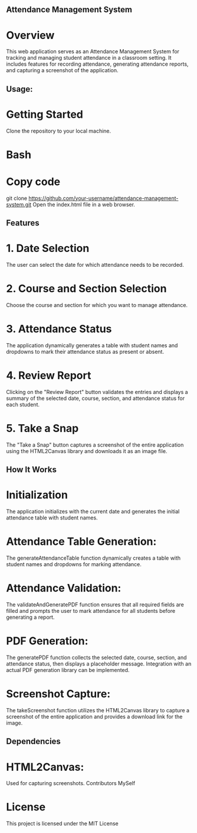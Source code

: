 ## Attendance Management System
# Overview
This web application serves as an Attendance Management System for tracking and managing student attendance in a classroom setting. It includes features for recording attendance, generating attendance reports, and capturing a screenshot of the application.

## Usage:
# Getting Started
Clone the repository to your local machine.

# Bash

# Copy code
git clone https://github.com/your-username/attendance-management-system.git
Open the index.html file in a web browser.

## Features
# 1. Date Selection
The user can select the date for which attendance needs to be recorded.

# 2. Course and Section Selection
Choose the course and section for which you want to manage attendance.

# 3. Attendance Status
The application dynamically generates a table with student names and dropdowns to mark their attendance status as present or absent.

# 4. Review Report
Clicking on the "Review Report" button validates the entries and displays a summary of the selected date, course, section, and attendance status for each student.

# 5. Take a Snap
The "Take a Snap" button captures a screenshot of the entire application using the HTML2Canvas library and downloads it as an image file.

## How It Works
# Initialization
The application initializes with the current date and generates the initial attendance table with student names.

# Attendance Table Generation:
The generateAttendanceTable function dynamically creates a table with student names and dropdowns for marking attendance.

# Attendance Validation:
The validateAndGeneratePDF function ensures that all required fields are filled and prompts the user to mark attendance for all students before generating a report.

# PDF Generation:
The generatePDF function collects the selected date, course, section, and attendance status, then displays a placeholder message. Integration with an actual PDF generation library can be implemented.

# Screenshot Capture:
The takeScreenshot function utilizes the HTML2Canvas library to capture a screenshot of the entire application and provides a download link for the image.

## Dependencies
# HTML2Canvas:
Used for capturing screenshots.
Contributors
MySelf

# License
This project is licensed under the MIT License
